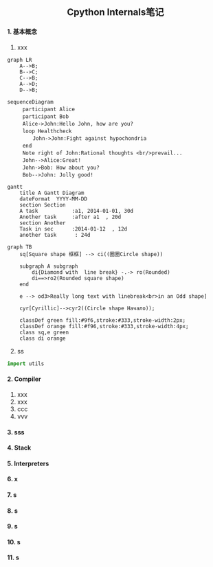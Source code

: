 ## <p align="center"> Cpython Internals笔记 </p>
#### 1. 基本概念
1. xxx
```mermaid
graph LR
    A-->B;
	B-->C;
	C-->B;
	A-->D;
	D-->B;
```
```mermaid
sequenceDiagram
　　　participant Alice
　　　participant Bob
　　　Alice->John:Hello John, how are you?
　　　loop Healthcheck
　　　　　John->John:Fight against hypochondria
　　　end
　　　Note right of John:Rational thoughts <br/>prevail...
　　　John-->Alice:Great!
　　　John->Bob: How about you?
　　　Bob-->John: Jolly good!
```
```mermaid
gantt
    title A Gantt Diagram
    dateFormat  YYYY-MM-DD
    section Section
    A task           :a1, 2014-01-01, 30d
    Another task     :after a1  , 20d
    section Another
    Task in sec      :2014-01-12  , 12d
    another task      : 24d
```
```mermaid
graph TB
    sq[Square shape 框框] --> ci((圈圈Circle shape))

    subgraph A subgraph
        di{Diamond with  line break} -.-> ro(Rounded)
        di==>ro2(Rounded square shape)
    end

    e --> od3>Really long text with linebreak<br>in an Odd shape]

    cyr[Cyrillic]-->cyr2((Circle shape Начало));

    classDef green fill:#9f6,stroke:#333,stroke-width:2px;
    classDef orange fill:#f96,stroke:#333,stroke-width:4px;
    class sq,e green
    class di orange
```
2. ss
```python
import utils
```

#### 2. Compiler
1. xxx
2. xxx
3. ccc
4. vvv

#### 3. sss

#### 4. Stack

#### 5. Interpreters

#### 6. x

#### 7. s

#### 8. s

#### 9. s

#### 10. s

#### 11. s
